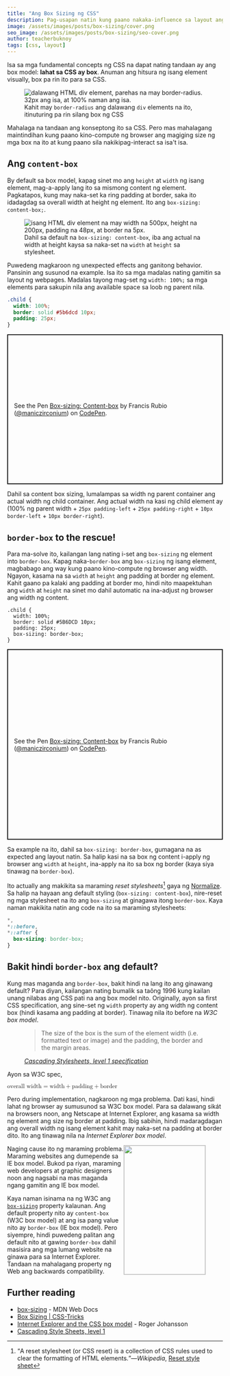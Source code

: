 ```yaml
---
title: "Ang Box Sizing ng CSS"
description: Pag-usapan natin kung paano nakaka-influence sa layout ang box sizing
image: /assets/images/posts/box-sizing/cover.png
seo_image: /assets/images/posts/box-sizing/seo-cover.png
author: teacherbuknoy
tags: [css, layout]
---
```


Isa sa mga fundamental concepts ng CSS na dapat nating tandaan ay ang box model: **lahat sa CSS ay box**. Anuman ang hitsura ng isang element visually, box pa rin ito para sa CSS.

<figure class="full-bleed">
    <img
        sizes="(max-width: 1980px) 100vw, 1980px"
        srcset="
            /assets/images/posts/box-sizing/box-model_ccrq57_c_scale,w_350.png 350w,
            /assets/images/posts/box-sizing/box-model_ccrq57_c_scale,w_1980.png 1980w"
        src="/assets/images/posts/box-sizing/box-model_ccrq57_c_scale,w_1980.png"
        alt="dalawang HTML div element, parehas na may border-radius. 32px ang isa, at 100% naman ang isa.">
    <figcaption>Kahit may <code>border-radius</code> ang dalawang <code>div</code> elements na ito, itinuturing pa rin silang box ng CSS</figcaption>
</figure>

Mahalaga na tandaan ang konseptong ito sa CSS. Pero mas mahalagang maintindihan kung paano kino-compute ng browser ang magiging size ng mga box na ito at kung paano sila nakikipag-interact sa isa't isa.

## Ang `content-box`

By default sa box model, kapag sinet mo ang `height` at `width` ng isang element, mag-a-apply lang ito sa mismong content ng element. Pagkatapos, kung may naka-set ka ring padding at border, saka ito idadagdag sa overall width at height ng element. Ito ang `box-sizing: content-box;`.

<figure class="full-bleed">
    <img
        sizes="(max-width: 1980px) 100vw, 1980px"
        srcset="
            /assets/images/posts/box-sizing/content-box_eqjop3_c_scale,w_350.png 350w,
            /assets/images/posts/box-sizing/content-box_eqjop3_c_scale,w_1433.png 1433w,
            /assets/images/posts/box-sizing/content-box_eqjop3_c_scale,w_1980.png 1980w"
        src="/assets/images/posts/box-sizing/content-box_eqjop3_c_scale,w_1980.png" 
        alt="isang HTML div element na may width na 500px,  height na 200px, padding na 48px, at border na 5px.">
    <figcaption>Dahil sa default na <code>box-sizing: content-box</code>, iba ang actual na width at height kaysa sa naka-set na <code>width</code> at <code>height</code> sa stylesheet.</figcaption>
</figure>

Puwedeng magkaroon ng unexpected effects ang ganitong behavior. Pansinin ang susunod na example. Isa ito sa mga madalas nating gamitin sa layout ng webpages. Madalas tayong mag-set ng `width: 100%;` sa mga elements para sakupin nila ang available space sa loob ng parent nila.

```css
.child {
  width: 100%;
  border: solid #5b6dcd 10px;
  padding: 25px;
}
```

<p class="codepen" data-height="350" data-theme-id="dark" data-default-tab="result" data-user="maniczirconium" data-slug-hash="oNYoamZ" style="height: 350px; box-sizing: border-box; display: flex; align-items: center; justify-content: center; border: 2px solid; margin: 1em 0; padding: 1em;" data-pen-title="Box-sizing: Content-box">
  <span>See the Pen <a href="https://codepen.io/maniczirconium/pen/oNYoamZ">
  Box-sizing: Content-box</a> by Francis Rubio (<a href="https://codepen.io/maniczirconium">@maniczirconium</a>)
  on <a href="https://codepen.io">CodePen</a>.</span>
</p>

Dahil sa content box sizing, lumalampas sa width ng parent container ang actual width ng child container. Ang actual width na kasi ng child element ay (100% ng parent width + `25px padding-left` + `25px padding-right` + `10px border-left` + `10px border-right`).

## `border-box` to the rescue!

Para ma-solve ito, kailangan lang nating i-set ang `box-sizing` ng element into `border-box`. Kapag naka-`border-box` ang `box-sizing` ng isang element, magbabago ang way kung paano kino-compute ng browser ang width. Ngayon, kasama na sa `width` at `height` ang padding at border ng element. Kahit gaano pa kalaki ang padding at border mo, hindi nito maapektuhan ang `width` at `height` na sinet mo dahil automatic na ina-adjust ng browser ang width ng content.

```css/4
.child {
  width: 100%;
  border: solid #5B6DCD 10px;
  padding: 25px;
  box-sizing: border-box;
}
```

<p class="codepen" data-height="445" data-theme-id="dark" data-default-tab="result" data-user="maniczirconium" data-slug-hash="MWbOxBe" style="height: 445px; box-sizing: border-box; display: flex; align-items: center; justify-content: center; border: 2px solid; margin: 1em 0; padding: 1em;" data-pen-title="Box-sizing: Content-box">
  <span>See the Pen <a href="https://codepen.io/maniczirconium/pen/MWbOxBe">
  Box-sizing: Content-box</a> by Francis Rubio (<a href="https://codepen.io/maniczirconium">@maniczirconium</a>)
  on <a href="https://codepen.io">CodePen</a>.</span>
</p>

Sa example na ito, dahil sa `box-sizing: border-box`, gumagana na as expected ang layout natin. Sa halip kasi na sa box ng content i-apply ng browser ang `width` at `height`, ina-apply na ito sa box ng border (kaya siya tinawag na `border-box`).

Ito actually ang makikita sa maraming <i>reset stylesheets</i>[^1] gaya ng [Normalize](https://necolas.github.io/normalize.css/). Sa halip na hayaan ang default styling (`box-sizing: content-box`), nire-reset ng mga stylesheet na ito ang `box-sizing` at ginagawa itong `border-box`. Kaya naman makikita natin ang code na ito sa maraming stylesheets:

```css
*,
*::before,
*::after {
  box-sizing: border-box;
}
```

## Bakit hindi `border-box` ang default?

Kung mas maganda ang `border-box`, bakit hindi na lang ito ang ginawang default? Para diyan, kailangan nating bumalik sa taông 1996 kung kailan unang nilabas ang CSS pati na ang box model nito. Originally, ayon sa first CSS specification, ang sine-set ng `width` property ay ang width ng content box (hindi kasama ang padding at border). Tinawag nila ito before na <i>W3C box model</i>.

<figure class="full-bleed quotation">
  <blockquote>
  <p>The size of the box is the sum of the element width (i.e. formatted text or image) and the padding, the border and the margin areas.</p>
  </blockquote>
  <figcaption><cite><a href="https://www.w3.org/TR/REC-CSS1-961217#formatting-model">Cascading Stylesheets, level 1 specification</a></cite></figcaption>
</figure>

Ayon sa W3C spec,

<math class="fs-5 text-align--center box bordered">
  <mrow>
    <mi>overall width</mi>
    <mo>=</mo>
    <mi>width</mi>
    <mo>+</mo>
    <mi>padding</mi>
    <mo>+</mo>
    <mi>border</mi>
  </mrow>
</math>

Pero during implementation, nagkaroon ng mga problema. Dati kasi, hindi lahat ng browser ay sumusunod sa W3C box model. Para sa dalawang sikát na browsers noon, ang Netscape at Internet Explorer, ang kasama sa width ng element ang size ng border at padding. Ibig sabihin, hindi madaragdagan ang overall width ng isang element kahit may naka-set na padding at border dito. Ito ang tinawag nila na <i>Internet Explorer box model</i>.

<figure class="full-bleed cluster center-justified">
  <img
    width="190"
    height="301"
    style="border: 1px solid #0003; float: right;"
    sizes="(max-width: 1754px) 100vw, 1754px"
    srcset="
      /assets/images/posts/box-sizing/w3c-ie-box-model_athosj_c_scale,w_190.png 190w,
      /assets/images/posts/box-sizing/w3c-ie-box-model_athosj_c_scale,w_790.png 790w,
      /assets/images/posts/box-sizing/w3c-ie-box-model_athosj_c_scale,w_1215.png 1215w,
      /assets/images/posts/box-sizing/w3c-ie-box-model_athosj_c_scale,w_1754.png 1754w"
    src="/assets/images/posts/box-sizing/w3c-ie-box-model_athosj_c_scale,w_1754.png"
    alt="">
</figure>

Naging cause ito ng maraming problema. Maraming websites ang dumepende sa IE box model. Bukod pa riyan, maraming web developers at graphic designers noon ang nagsabi na mas maganda ngang gamitin ang IE box model.

Kaya naman isinama na ng W3C ang [`box-sizing`](https://www.w3.org/TR/css-ui-3/#box-sizing) property kalaunan. Ang default property nito ay `content-box` (W3C box model) at ang isa pang value nito ay `border-box` (IE box model). Pero siyempre, hindi puwedeng palitan ang default nito at gawing `border-box` dahil masisira ang mga lumang website na ginawa para sa Internet Explorer. Tandaan na mahalagang property ng Web ang backwards compatibility.

## Further reading

- [box-sizing](https://developer.mozilla.org/en-US/docs/Web/CSS/box-sizing) - MDN Web Docs
- [Box Sizing | CSS-Tricks](https://developer.mozilla.org/en-US/docs/Web/CSS/box-sizing)
- [Internet Explorer and the CSS box model](https://www.456bereastreet.com/archive/200612/internet_explorer_and_the_css_box_model/) - Roger Johansson
- [Cascading Style Sheets, level 1](https://www.w3.org/TR/REC-CSS1-961217#formatting-model)

[^1]: <q>A reset stylesheet (or CSS reset) is a collection of CSS rules used to clear the formatting of HTML elements.</q>&mdash;<cite>Wikipedia</cite>, [Reset style sheet](https://en.wikipedia.org/wiki/Reset_style_sheet)
